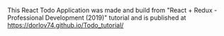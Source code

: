 This React Todo Application was made and build from "React + Redux - Professional Development (2019)" tutorial and is published at https://dorlov74.github.io/Todo_tutorial/